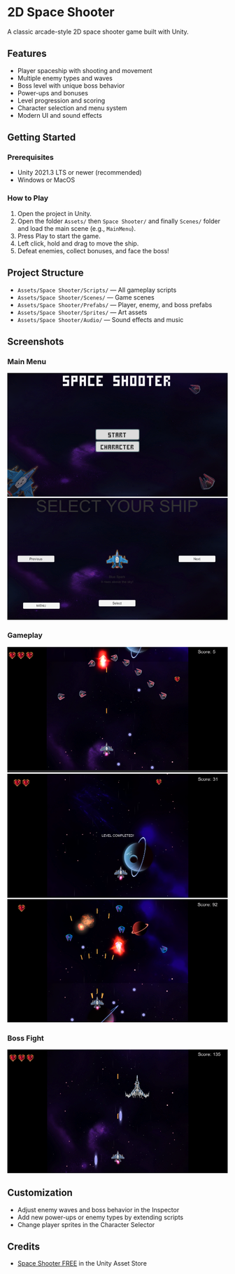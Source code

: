 # 2D Space Shooter

A classic arcade-style 2D space shooter game built with Unity.

## Features
- Player spaceship with shooting and movement
- Multiple enemy types and waves
- Boss level with unique boss behavior
- Power-ups and bonuses
- Level progression and scoring
- Character selection and menu system
- Modern UI and sound effects

## Getting Started

### Prerequisites
- Unity 2021.3 LTS or newer (recommended)
- Windows or MacOS

### How to Play
1. Open the project in Unity.
2. Open the folder `Assets/` then `Space Shooter/` and finally `Scenes/` folder and load the main scene (e.g., `MainMenu`).
3. Press Play to start the game.
4. Left click, hold and drag to move the ship.
5. Defeat enemies, collect bonuses, and face the boss!

## Project Structure
- `Assets/Space Shooter/Scripts/` — All gameplay scripts
- `Assets/Space Shooter/Scenes/` — Game scenes
- `Assets/Space Shooter/Prefabs/` — Player, enemy, and boss prefabs
- `Assets/Space Shooter/Sprites/` — Art assets
- `Assets/Space Shooter/Audio/` — Sound effects and music

## Screenshots

### Main Menu
![Main Menu](Screenshots/menu.png)
![Character Selector](Screenshots/character_select.png)

### Gameplay
![Gameplay](Screenshots/gameplay_1.png)
![Gameplay](Screenshots/gameplay_2.png)
![Gameplay](Screenshots/gameplay_3.png)

### Boss Fight
![Boss Fight](Screenshots/gameplay_4.png)

## Customization
- Adjust enemy waves and boss behavior in the Inspector
- Add new power-ups or enemy types by extending scripts
- Change player sprites in the Character Selector

## Credits
- [Space Shooter FREE](https://assetstore.unity.com/packages/templates/packs/space-shooter-free-107260) in the Unity Asset Store

